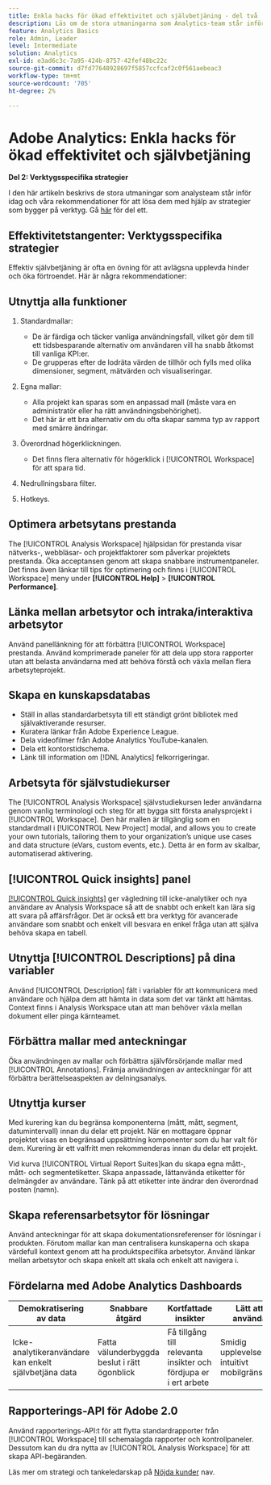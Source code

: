 ```yaml
---
title: Enkla hacks för ökad effektivitet och självbetjäning - del två
description: Läs om de stora utmaningarna som Analytics-team står inför idag och våra rekommendationer för att lösa dem med hjälp av strategier som bygger på verktyg.
feature: Analytics Basics
role: Admin, Leader
level: Intermediate
solution: Analytics
exl-id: e3ad6c3c-7a95-424b-8757-42fef48bc22c
source-git-commit: d7fd77640928697f5857ccfcaf2c0f561aebeac3
workflow-type: tm+mt
source-wordcount: '705'
ht-degree: 2%

---
```


# Adobe Analytics: Enkla hacks för ökad effektivitet och självbetjäning

**Del 2: Verktygsspecifika strategier**

I den här artikeln beskrivs de stora utmaningar som analysteam står inför idag och våra rekommendationer för att lösa dem med hjälp av strategier som bygger på verktyg. Gå [här](/help/strategy/analytics-simple-hacks-for-efficiency-part-one.md) för del ett.

## Effektivitetstangenter: Verktygsspecifika strategier

Effektiv självbetjäning är ofta en övning för att avlägsna upplevda hinder och öka förtroendet. Här är några rekommendationer:

## Utnyttja alla funktioner

1. Standardmallar:

   * De är färdiga och täcker vanliga användningsfall, vilket gör dem till ett tidsbesparande alternativ om användaren vill ha snabb åtkomst till vanliga KPI:er.
   * De grupperas efter de lodräta värden de tillhör och fylls med olika dimensioner, segment, mätvärden och visualiseringar.

1. Egna mallar:

   * Alla projekt kan sparas som en anpassad mall (måste vara en administratör eller ha rätt användningsbehörighet).
   * Det här är ett bra alternativ om du ofta skapar samma typ av rapport med smärre ändringar.

1. Överordnad högerklickningen.

   * Det finns flera alternativ för högerklick i [!UICONTROL Workspace] för att spara tid.

1. Nedrullningsbara filter.

1. Hotkeys.

## Optimera arbetsytans prestanda

The [!UICONTROL Analysis Workspace] hjälpsidan för prestanda visar nätverks-, webbläsar- och projektfaktorer som påverkar projektets prestanda. Öka acceptansen genom att skapa snabbare instrumentpaneler. Det finns även länkar till tips för optimering och finns i [!UICONTROL Workspace] meny under **[!UICONTROL Help]** > **[!UICONTROL Performance]**.

## Länka mellan arbetsytor och intraka/interaktiva arbetsytor

Använd panellänkning för att förbättra [!UICONTROL Workspace] prestanda. Använd komprimerade paneler för att dela upp stora rapporter utan att belasta användarna med att behöva förstå och växla mellan flera arbetsyteprojekt.

## Skapa en kunskapsdatabas

* Ställ in allas standardarbetsyta till ett ständigt grönt bibliotek med självaktiverande resurser.
* Kuratera länkar från Adobe Experience League.
* Dela videofilmer från Adobe Analytics YouTube-kanalen.
* Dela ett kontorstidschema.
* Länk till information om [!DNL Analytics] felkorrigeringar.

## Arbetsyta för självstudiekurser

The [!UICONTROL Analysis Workspace] självstudiekursen leder användarna genom vanlig terminologi och steg för att bygga sitt första analysprojekt i [!UICONTROL Workspace]. Den här mallen är tillgänglig som en standardmall i [!UICONTROL New Project] modal, and allows you to create your own tutorials, tailoring them to your organization’s unique use cases and data structure (eVars, custom events, etc.). Detta är en form av skalbar, automatiserad aktivering.

## [!UICONTROL Quick insights] panel

[[!UICONTROL Quick insights]](https://experienceleague.adobe.com/docs/analytics/analyze/analysis-workspace/panels/quickinsight.html?lang=en) ger vägledning till icke-analytiker och nya användare av Analysis Workspace så att de snabbt och enkelt kan lära sig att svara på affärsfrågor. Det är också ett bra verktyg för avancerade användare som snabbt och enkelt vill besvara en enkel fråga utan att själva behöva skapa en tabell.

## Utnyttja [!UICONTROL Descriptions] på dina variabler

Använd [!UICONTROL Description] fält i variabler för att kommunicera med användare och hjälpa dem att hämta in data som det var tänkt att hämtas. Context finns i Analysis Workspace utan att man behöver växla mellan dokument eller pinga kärnteamet.

## Förbättra mallar med anteckningar

Öka användningen av mallar och förbättra självförsörjande mallar med [!UICONTROL Annotations]. Främja användningen av anteckningar för att förbättra berättelseaspekten av delningsanalys.

## Utnyttja kurser

Med kurering kan du begränsa komponenterna (mått, mått, segment, datumintervall) innan du delar ett projekt. När en mottagare öppnar projektet visas en begränsad uppsättning komponenter som du har valt för dem. Kurering är ett valfritt men rekommenderas innan du delar ett projekt.

Vid kurva [!UICONTROL Virtual Report Suites]kan du skapa egna mått-, mått- och segmentetiketter. Skapa anpassade, lättanvända etiketter för delmängder av användare. Tänk på att etiketter inte ändrar den överordnad posten (namn).

## Skapa referensarbetsytor för lösningar

Använd anteckningar för att skapa dokumentationsreferenser för lösningar i produkten. Förutom mallar kan man centralisera kunskaperna och skapa värdefull kontext genom att ha produktspecifika arbetsytor. Använd länkar mellan arbetsytor och skapa enkelt att skala och enkelt att navigera i.

## Fördelarna med Adobe Analytics Dashboards

| Demokratisering av data | Snabbare åtgärd | Kortfattade insikter | Lätt att använda |
| --- | --- | --- | --- |
| Icke-analytikeranvändare kan enkelt självbetjäna data | Fatta välunderbyggda beslut i rätt ögonblick | Få tillgång till relevanta insikter och fördjupa er i ert arbete | Smidig upplevelse via intuitivt mobilgränssnitt |

## Rapporterings-API för Adobe 2.0

Använd rapporterings-API:t för att flytta standardrapporter från [!UICONTROL Workspace] till schemalagda rapporter och kontrollpaneler. Dessutom kan du dra nytta av [!UICONTROL Analysis Workspace] för att skapa API-begäranden.

Läs mer om strategi och tankeledarskap på [Nöjda kunder](https://experienceleague.adobe.com/docs/customer-success/customer-success/overview.html) nav.